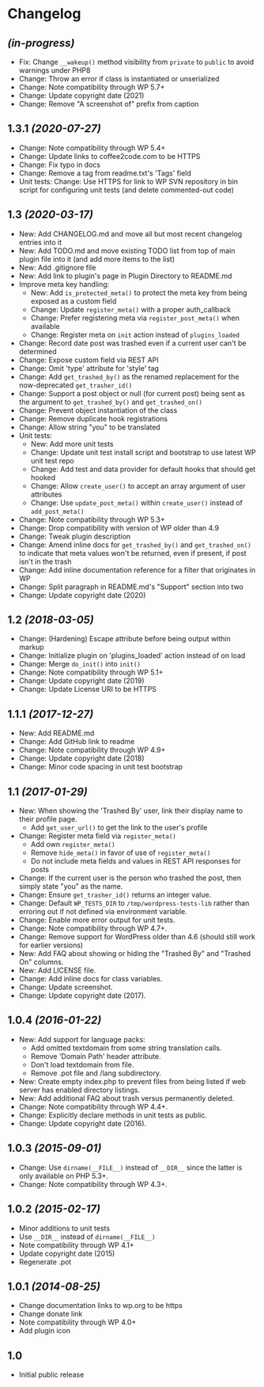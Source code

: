 # Changelog

## _(in-progress)_
* Fix: Change `__wakeup()` method visibility from `private` to `public` to avoid warnings under PHP8
* Change: Throw an error if class is instantiated or unserialized
* Change: Note compatibility through WP 5.7+
* Change: Update copyright date (2021)
* Change: Remove "A screenshot of" prefix from caption

## 1.3.1 _(2020-07-27)_
* Change: Note compatibility through WP 5.4+
* Change: Update links to coffee2code.com to be HTTPS
* Change: Fix typo in docs
* Change: Remove a tag from readme.txt's 'Tags' field
* Unit tests: Change: Use HTTPS for link to WP SVN repository in bin script for configuring unit tests (and delete commented-out code)

## 1.3 _(2020-03-17)_
* New: Add CHANGELOG.md and move all but most recent changelog entries into it
* New: Add TODO.md and move existing TODO list from top of main plugin file into it (and add more items to the list)
* New: Add .gitignore file
* New: Add link to plugin's page in Plugin Directory to README.md
* Improve meta key handling:
    * New: Add `is_protected_meta()` to protect the meta key from being exposed as a custom field
    * Change: Update `register_meta()` with a proper auth_callback
    * Change: Prefer registering meta via `register_post_meta()` when available
    * Change: Register meta on `init` action instead of `plugins_loaded`
* Change: Record date post was trashed even if a current user can't be determined
* Change: Expose custom field via REST API
* Change: Omit 'type' attribute for 'style' tag
* Change: Add `get_trashed_by()` as the renamed replacement for the now-deprecated `get_trasher_id()`
* Change: Support a post object or null (for current post) being sent as the argument to `get_trashed_by()` and `get_trashed_on()`
* Change: Prevent object instantiation of the class
* Change: Remove duplicate hook registrations
* Change: Allow string "you" to be translated
* Unit tests:
    * New: Add more unit tests
    * Change: Update unit test install script and bootstrap to use latest WP unit test repo
    * Change: Add test and data provider for default hooks that should get hooked
    * Change: Allow `create_user()` to accept an array argument of user attributes
    * Change: Use `update_post_meta()` within `create_user()` instead of `add_post_meta()`
* Change: Note compatibility through WP 5.3+
* Change: Drop compatibility with version of WP older than 4.9
* Change: Tweak plugin description
* Change: Amend inline docs for `get_trashed_by()` and `get_trashed_on()` to indicate that meta values won't be returned, even if present, if post isn't in the trash
* Change: Add inline documentation reference for a filter that originates in WP
* Change: Split paragraph in README.md's "Support" section into two
* Change: Update copyright date (2020)

## 1.2 _(2018-03-05)_
* Change: (Hardening) Escape attribute before being output within markup
* Change: Initialize plugin on 'plugins_loaded' action instead of on load
* Change: Merge `do_init()` into `init()`
* Change: Note compatibility through WP 5.1+
* Change: Update copyright date (2019)
* Change: Update License URI to be HTTPS

## 1.1.1 _(2017-12-27)_
* New: Add README.md
* Change: Add GitHub link to readme
* Change: Note compatibility through WP 4.9+
* Change: Update copyright date (2018)
* Change: Minor code spacing in unit test bootstrap

## 1.1 _(2017-01-29)_
* New: When showing the 'Trashed By' user, link their display name to their profile page.
    * Add `get_user_url()` to get the link to the user's profile
* Change: Register meta field via `register_meta()`
    * Add own `register_meta()`
    * Remove `hide_meta()` in favor of use of `register_meta()`
    * Do not include meta fields and values in REST API responses for posts
* Change: If the current user is the person who trashed the post, then simply state "you" as the name.
* Change: Ensure `get_trasher_id()` returns an integer value.
* Change: Default `WP_TESTS_DIR` to `/tmp/wordpress-tests-lib` rather than erroring out if not defined via environment variable.
* Change: Enable more error output for unit tests.
* Change: Note compatibility through WP 4.7+.
* Change: Remove support for WordPress older than 4.6 (should still work for earlier versions)
* New: Add FAQ about showing or hiding the "Trashed By" and "Trashed On" columns.
* New: Add LICENSE file.
* Change: Add inline docs for class variables.
* Change: Update screenshot.
* Change: Update copyright date (2017).

## 1.0.4 _(2016-01-22)_
* New: Add support for language packs:
    * Add omitted textdomain from some string translation calls.
    * Remove 'Domain Path' header attribute.
    * Don't load textdomain from file.
    * Remove .pot file and /lang subdirectory.
* New: Create empty index.php to prevent files from being listed if web server has enabled directory listings.
* New: Add additional FAQ about trash versus permanently deleted.
* Change: Note compatibility through WP 4.4+.
* Change: Explicitly declare methods in unit tests as public.
* Change: Update copyright date (2016).

## 1.0.3 _(2015-09-01)_
* Change: Use `dirname(__FILE__)` instead of `__DIR__` since the latter is only available on PHP 5.3+.
* Change: Note compatibility through WP 4.3+.

## 1.0.2 _(2015-02-17)_
* Minor additions to unit tests
* Use `__DIR__` instead of `dirname(__FILE__)`
* Note compatibility through WP 4.1+
* Update copyright date (2015)
* Regenerate .pot

## 1.0.1 _(2014-08-25)_
* Change documentation links to wp.org to be https
* Change donate link
* Note compatibility through WP 4.0+
* Add plugin icon

## 1.0
* Initial public release
